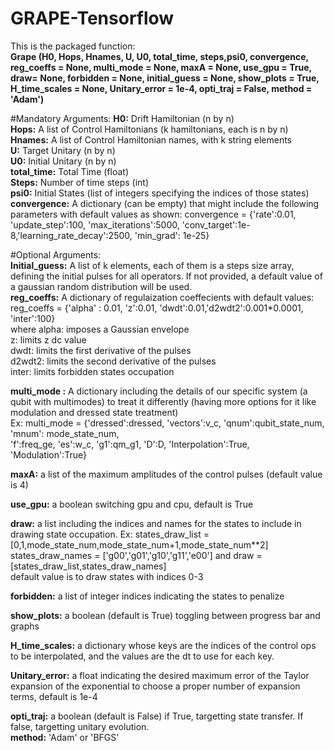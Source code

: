 # GRAPE-Tensorflow
This is the packaged function:  
**Grape (H0, Hops, Hnames, U, U0, total_time, steps,psi0, convergence, reg_coeffs = None, multi_mode = None, maxA = None, use_gpu = True, draw= None, forbidden = None, initial_guess = None, show_plots = True, H_time_scales = None, Unitary_error = 1e-4, opti_traj = False, method = 'Adam')**

#Mandatory Arguments:
**H0:** Drift Hamiltonian (n by n)   
**Hops:** A list of Control Hamiltonians  (k hamiltonians, each is n by n)  
**Hnames:** A list of Control Hamiltonian names, with k string elements  
**U:** Target Unitary (n by n)  
**U0:** Initial Unitary (n by n)  
**total_time:** Total Time (float)  
**Steps:** Number of time steps (int)  
**psi0:** Initial States (list of integers specifying the indices of those states)  
**convergence:** A dictionary (can be empty) that might include the following parameters with default values as shown:
               convergence = {'rate':0.01, 'update_step':100, 'max_iterations':5000,
               'conv_target':1e-8,'learning_rate_decay':2500, 'min_grad': 1e-25}   

#Optional Arguments:  
**Initial_guess:** A list of k elements, each of them is a steps size array, defining the initial pulses for all operators. If not provided, a default value of a gaussian random distribution will be used.  
**reg_coeffs:** A dictionary of regulaization coeffecients with default values: reg_coeffs = {'alpha' : 0.01, 'z':0.01, 'dwdt':0.01,'d2wdt2':0.001*0.0001, 'inter':100}   
where alpha: imposes a Gaussian envelope    
z: limits z dc value  
dwdt: limits the first derivative of the pulses  
d2wdt2: limits the second derivative of the pulses  
inter: limits forbidden states occupation  
  
**multi_mode  :** A dictionary including the details of our specific system (a qubit with multimodes) to treat it differently (having more options for it like modulation and dressed state treatment)  
Ex: multi_mode = {'dressed':dressed, 'vectors':v_c, 'qnum':qubit_state_num, 'mnum': mode_state_num,\
              'f':freq_ge, 'es':w_c, 'g1':qm_g1, 'D':D, 'Interpolation':True, 'Modulation':True}  
  

**maxA:** a list of the maximum amplitudes of the control pulses (default value is 4)  
  
**use_gpu:** a boolean switching gpu and cpu, default is True  
  
**draw:** a list including the indices and names for the states to include in drawing state occupation. Ex: states_draw_list = [0,1,mode_state_num,mode_state_num+1,mode_state_num**2]
states_draw_names = ['g00','g01','g10','g11','e00'] and  draw = [states_draw_list,states_draw_names]  
default value is to draw states with indices 0-3  

**forbidden:** a list of integer indices indicating the states to penalize  

**show_plots:** a boolean (default is True) toggling between progress bar and graphs  

**H_time_scales:** a dictionary whose keys are the indices of the control ops to be interpolated, and the values are the dt to use for each key.    

**Unitary_error:** a float indicating the desired maximum error of the Taylor expansion of the exponential to choose a proper number of expansion terms, default is 1e-4  

**opti_traj:** a boolean (default is False) if True, targetting state transfer. If false, targetting unitary evolution.  
**method:** 'Adam' or 'BFGS'  


